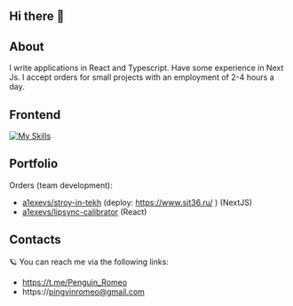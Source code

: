 ## Hi there 👋

## About
I write applications in React and Typescript. Have some experience in Next Js.
I accept orders for small projects with an employment of 2-4 hours a day.

## Frontend
[![My Skills](https://skillicons.dev/icons?i=react,js,ts,html,css,scss)](https://skillicons.dev)

## Portfolio
Orders (team development):
- [a1exevs/stroy-in-tekh](https://github.com/a1exevs/stroy-in-tekh) (deploy: https://www.sit36.ru/ )  (NextJS)
- [a1exevs/lipsync-calibrator](https://github.com/a1exevs/lipsync-calibrator) (React)

## Contacts
🪐 You can reach me via the following links:
- https://t.me/Penguin_Romeo
- https://pingvinromeo@gmail.com

 


    


<!--
**DragonRomeo/DragonRomeo** is a ✨ _special_ ✨ repository because its `README.md` (this file) appears on your GitHub profile.

Here are some ideas to get you started:

- 🔭 I’m currently working on ...
- 🌱 I’m currently learning ...
- 👯 I’m looking to collaborate on ...
- 🤔 I’m looking for help with ...
- 💬 Ask me about ...
- 📫 How to reach me: ...
- 😄 Pronouns: ...
- ⚡ Fun fact: ...
-->
